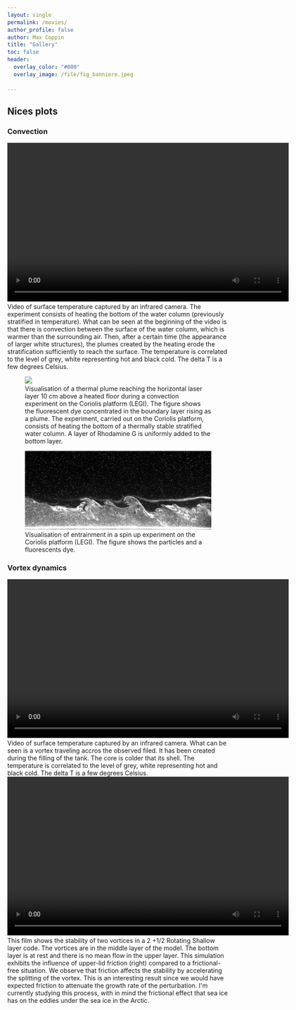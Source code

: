 ```yaml
---
layout: single 
permalink: /movies/
author_profile: false
author: Max Coppin
title: "Gallery"
toc: false
header:
  overlay_color: "#000"
  overlay_image: /file/fig_banniere.jpeg
  
---
```

## Nices plots

### Convection 


<video width="640" height="360" controls loop>
  <source src="/file/Plume_IR_stratif.mp4" type="video/mp4">
</video>
<figcaption>
Video of surface temperature captured by an infrared camera. The experiment consists of heating the bottom of the water column (previously stratified in temperature). What can be seen at the beginning of the video is that there is convection between the surface of the water column, which is warmer than the surrounding air. Then, after a certain time (the appearance of larger white structures), the plumes created by the heating erode the stratification sufficiently to reach the surface.  The temperature is correlated to the level of grey, white representing hot and black cold. The delta T is a few degrees Celsius.
</figcaption>



<figure> <img src="/file/panach_horiz_coriolis.jpg">
<figcaption> Visualisation of a thermal plume reaching the horizontal laser layer 10 cm above a heated floor during a convection experiment on the Coriolis platform (LEGI). The figure shows the fluorescent dye concentrated in the boundary layer rising as a plume. The experiment, carried out on the Coriolis platform, consists of heating the bottom of a thermally stable stratified water column. A layer of Rhodamine G is uniformly added to the bottom layer.
</figcaption> </figure>



<figure> <img src="/file/KP-nice_plot-EXP15.jpeg">
<figcaption> Visualisation of entrainment in a spin up experiment on the Coriolis platform (LEGI). The figure shows the particles and a fluorescents dye.</figcaption> </figure>

### Vortex dynamics

<video width="640" height="360" controls loop>
  <source src="/file/Tourbillon-exp-38.mp4" type="video/mp4">
</video>
<figcaption>
Video of surface temperature captured by an infrared camera. What can be seen is a vortex traveling accros the observed filed. It has been created during the filling of the tank. The core is colder that its shell. The temperature is correlated to the level of grey, white representing hot and black cold. The delta T is a few degrees Celsius.
</figcaption>


<video width="640" height="360" controls>
  <source src="/file/stabilite.mp4" type="video/mp4">
  Votre navigateur ne prend pas en charge la balise vidéo.
</video>
<figcaption>
This film shows the stability of two vortices in a 2 +1/2 Rotating Shallow layer code. The vortices are in the middle layer of the model. The bottom layer is at rest and there is no mean flow in the upper layer. This simulation exhibits the influence of upper-lid friction (right) compared to a frictional-free situation.
We observe that friction affects the stability by accelerating the splitting of the vortex. This is an interesting result since we would have expected friction to attenuate the growth rate of the perturbation.
I'm currently studying this process, with in mind the frictional effect that sea ice has on the eddies under the sea ice in the Arctic.
</figcaption>


